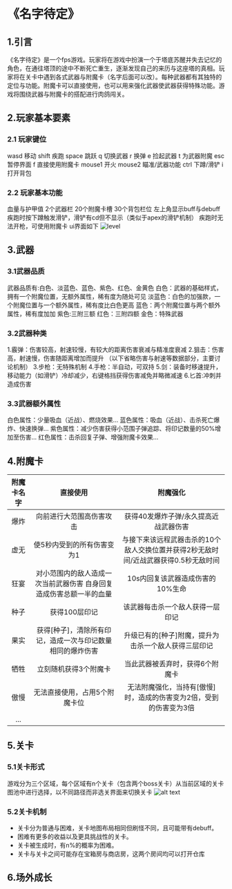 # 《名字待定》
## 1.引言
  《名字待定》是一个fps游戏。玩家将在游戏中扮演一个于塔底苏醒并失去记忆的角色，在通往塔顶的途中不断死亡重生，逐渐发现自己的来历与这座塔的真相。玩家将在关卡中遇到各式武器与附魔卡（名字后面可以改）。每种武器都有其独特的定位与功能。附魔卡可以直接使用，也可以用来强化武器使武器获得特殊功能。游戏将围绕武器与附魔卡的搭配进行肉鸽闯关。
## 2.玩家基本要素

### 2.1 玩家键位
  wasd 移动
  shift 疾跑
  space 跳跃
  q 切换武器
  r 换弹
  e 捡起武器
  t 为武器附魔
  esc 暂停界面
  f 直接使用附魔卡
  mouse1 开火
  mouse2 瞄准/武器功能
  ctrl 下蹲/滑铲
  i 打开背包

  ### 2.2 玩家基本功能
血量与护甲值
2个武器栏
20个附魔卡槽
30个背包栏位
左上角显示buff与debuff
疾跑时按下蹲触发滑铲，滑铲有cd但不显示（类似于apex的滑铲机制）
疾跑时无法开枪，可使用附魔卡
ui界面如下
![level](https://github.com/user-attachments/assets/5c49a7a9-0427-485c-8404-7aecef676c7c)


## 3.武器
### 3.1武器品质
武器品质有:白色、淡蓝色、蓝色、紫色、红色、金黄色
白色：武器的基础样式，拥有一个附魔位置，无额外属性，稀有度为随处可见
淡蓝色：白色的加强款，一个附魔位置与一个额外属性，稀有度比白色更高
蓝色：两个附魔位置与两个额外属性，稀有度加加
紫色:三附三额
红色：三附四额
金色：特殊武器
### 3.2武器种类
1.霰弹：伤害较高，射速较慢，有较大的距离伤害衰减与精准度衰减
2.狙击：伤害高，射速慢，伤害随距离增加而提升
（以下省略伤害与射速等数据部分，主要讨论机制）
3.步枪：无特殊机制
4.手枪：半自动，可双持
5.剑：装备时移速提升，移动能力（如滑铲）冷却减少，右键格挡获得伤害减免并略微减速
6.匕首:冲刺并造成伤害
### 3.3武器额外属性
白色属性：少量吸血（近战）、燃烧效果...
蓝色属性：吸血（近战）、击杀死亡爆炸、快速换弹...
紫色属性：减少伤害获得小范围子弹追踪、将印记数量的50%增加至伤害...
红色属性：击杀回复子弹、增强附魔卡效果...

## 4.附魔卡
|附魔卡名字|直接使用|附魔强化|
|:---:|:---:|:---:|
|爆炸|向前进行大范围高伤害攻击|获得40发爆炸子弹/永久提高近战武器伤害|
|虚无|使5秒内受到的所有伤害变为1|与接下来该远程武器击杀的10个敌人交换位置并获得2秒无敌时间/近战武器获得0.5秒无敌时间|
|狂宴|对小范围内的敌人造成一次当前武器伤害 自身回复造成伤害总额一半的血量|10s内回复该武器造成伤害的10%生命|
|种子|获得100层印记|该武器每击杀一个敌人获得一层印记|
|果实|获得[种子]，清除所有印记，造成一次与印记数量相同的爆炸伤害|升级已有的[种子]附魔，提升为击杀一个敌人获得三层印记|
|牺牲|立刻随机获得3个附魔卡|当此武器被丢弃时，获得6个附魔卡|
|傲慢|无法直接使用，占用5个附魔卡位|无法附魔强化，当持有[傲慢]时，造成的伤害变为2倍，受到的伤害变为3倍|
|...|

## 5.关卡
### 5.1关卡形式
游戏分为三个区域，每个区域有n个关卡（包含两个boss关卡）从当前区域的关卡图池中进行选择，以不同路径而非选关界面来切换关卡
![alt text](level-2.png)
### 5.2关卡机制
* 关卡分为普通与困难，关卡地图布局相同但刷怪不同，且可能带有debuff。
* 困难有更多的收益以及更具挑战性的关卡。
* 关卡被生成时，有n%的概率为困难。
* 关卡与关卡之间可能存在宝箱房与商店房，这两个房间均可以打开仓库
 
 ## 6.场外成长





